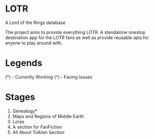 # LOTR
A Lord of the Rings database

The project aims to provide everything LOTR. A standalone onestop destination app for the LOTR fans as well as
provide reusable apis for anyone to play around with.

#

# Legends
(*) - Currently Working
(^) - Facing Issues

# Stages
1. Genealogy*
2. Maps and Regions of Middle Earth
3. Lores
4. A section for FanFiction
5. All About Tolkien Section

